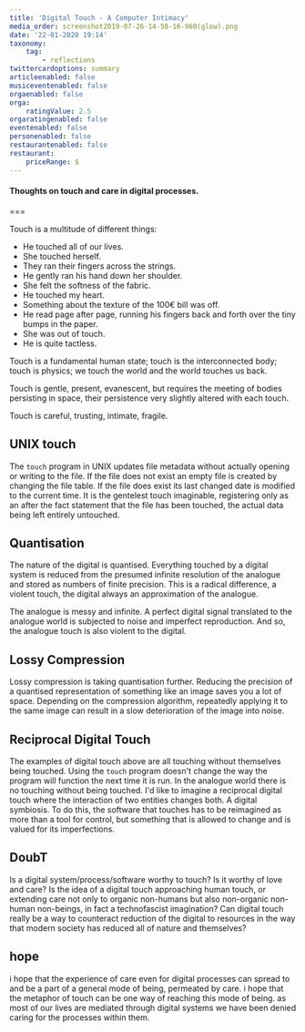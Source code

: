 ```yaml
---
title: 'Digital Touch - A Computer Intimacy'
media_order: screenshot2019-07-26-14-58-16-960(glow).png
date: '22-01-2020 19:14'
taxonomy:
    tag:
        - reflections
twittercardoptions: summary
articleenabled: false
musiceventenabled: false
orgaenabled: false
orga:
    ratingValue: 2.5
orgaratingenabled: false
eventenabled: false
personenabled: false
restaurantenabled: false
restaurant:
    priceRange: $
---
```


#### Thoughts on touch and care in digital processes.

===

Touch is a multitude of different things:

- He touched all of our lives.
- She touched herself.
- They ran their fingers across the strings.
- He gently ran his hand down her shoulder.
- She felt the softness of the fabric.
- He touched my heart.
- Something about the texture of the 100€ bill was off.
- He read page after page, running his fingers back and forth over the tiny bumps in the paper.
- She was out of touch.
- He is quite tactless.

Touch is a fundamental human state; touch is the interconnected body; touch is physics; we touch the world and the world touches us back.

Touch is gentle, present, evanescent, but requires the meeting of bodies persisting in space, their persistence very slightly altered with each touch.

Touch is careful, trusting, intimate, fragile.

## UNIX touch

The `touch` program in UNIX updates file metadata without actually opening or
writing to the file. If the file does not exist an empty file is created by
changing the file table. If the file does exist its last changed date is
modified to the current time. It is the gentelest touch
imaginable, registering only as an after the fact statement that the file has been touched, the actual data being left entirely untouched.

## Quantisation

The nature of the digital is quantised. Everything touched by a digital system is reduced from the presumed infinite resolution of the analogue and stored as numbers of finite precision. This is a radical difference, a violent touch, the digital always an approximation of the analogue.

The analogue is messy and infinite. A perfect digital signal translated to the analogue world is subjected to noise and imperfect reproduction. And so, the analogue touch is also violent to the digital.

## Lossy Compression

Lossy compression is taking quantisation further. Reducing the
precision of a quantised representation of something like an image saves you a lot of space.
Depending on the compression algorithm, repeatedly
applying it to the same image can result in a slow deterioration of the image into noise.

## Reciprocal Digital Touch

The examples of digital touch above are all touching without themselves being touched. Using the `touch` program doesn't change the way the program will function the next time it is run. In the analogue world there is no touching without being touched.
I'd like to imagine a reciprocal digital touch where the interaction of two entities changes both. A digital symbiosis. To do this, the software that touches has to be reimagined as more than a tool for control, but something that is allowed to change and is valued for its imperfections.

## DoubT

Is a digital system/process/software worthy to touch? Is it worthy of love and care? Is the idea of a digital touch approaching human touch, or extending care not only to organic non-humans but also non-organic non-human non-beings, in fact a technofascist imagination? Can digital touch really be a way to counteract reduction of the digital to resources in the way that modern society has reduced all of nature and themselves?

## hope

i hope that the experience of care even for digital processes can spread to and be a part of a general mode of being, permeated by care. i hope that the metaphor of touch can be one way of reaching this mode of being. as most of our lives are mediated through digital systems we have been denied caring for the processes within them.
